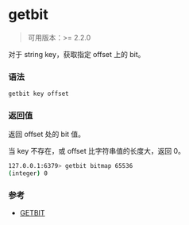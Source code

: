 # getbit

> 可用版本：>= 2.2.0

对于 string key，获取指定 offset 上的 bit。

### 语法

```bash
getbit key offset
```

### 返回值

返回 offset 处的 bit 值。

当 key 不存在，或 offset 比字符串值的长度大，返回 0。

```bash
127.0.0.1:6379> getbit bitmap 65536
(integer) 0
```


### 参考

- [GETBIT](http://www.redis.cn/commands/getbit.html)